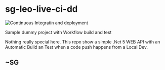 # sg-leo-live-ci-dd
![Continuous Integratin and deployment](https://github.com/ScottGeek/sg-leo-live-ci-dd/workflows/Continuous%20Integratin%20and%20deployment/badge.svg)

Sample dummy project with Workflow build and test

Nothing really special here. This repo show a simple .Net 5 WEB API with an Automatic Build an Test when a code push happens from a Local Dev.

## ~SG

